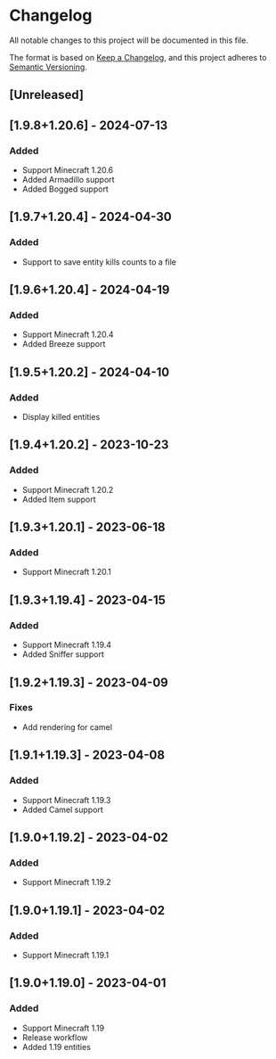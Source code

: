# Changelog

All notable changes to this project will be documented in this file.

The format is based on [Keep a Changelog](https://keepachangelog.com/en/1.0.0/),
and this project adheres to [Semantic Versioning](https://semver.org/spec/v2.0.0.html).

## [Unreleased]

## [1.9.8+1.20.6] - 2024-07-13

### Added

- Support Minecraft 1.20.6
- Added Armadillo support
- Added Bogged support

## [1.9.7+1.20.4] - 2024-04-30

### Added

- Support to save entity kills counts to a file

## [1.9.6+1.20.4] - 2024-04-19

### Added

- Support Minecraft 1.20.4
- Added Breeze support

## [1.9.5+1.20.2] - 2024-04-10

### Added

- Display killed entities

## [1.9.4+1.20.2] - 2023-10-23

### Added

- Support Minecraft 1.20.2
- Added Item support

## [1.9.3+1.20.1] - 2023-06-18

### Added

- Support Minecraft 1.20.1

## [1.9.3+1.19.4] - 2023-04-15

### Added

- Support Minecraft 1.19.4
- Added Sniffer support

## [1.9.2+1.19.3] - 2023-04-09

### Fixes

- Add rendering for camel

## [1.9.1+1.19.3] - 2023-04-08

### Added

- Support Minecraft 1.19.3
- Added Camel support

## [1.9.0+1.19.2] - 2023-04-02

### Added

- Support Minecraft 1.19.2

## [1.9.0+1.19.1] - 2023-04-02

### Added

- Support Minecraft 1.19.1

## [1.9.0+1.19.0] - 2023-04-01

### Added

- Support Minecraft 1.19
- Release workflow
- Added 1.19 entities